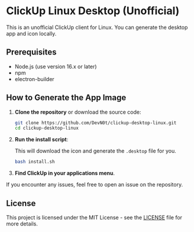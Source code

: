 # ClickUp Linux Desktop (Unofficial)

This is an unofficial ClickUp client for Linux. You can generate the desktop app and icon locally.

## Prerequisites

- Node.js (use version 16.x or later)
- npm
- electron-builder

## How to Generate the App Image

1. **Clone the repository** or download the source code:

    ```bash
    git clone https://github.com/DevN0t/clickup-desktop-linux.git
    cd clickup-desktop-linux
    ```

2. **Run the install script**:

   This will download the icon and generate the `.desktop` file for you.

    ```bash
    bash install.sh
    ```

3. **Find ClickUp in your applications menu**.

If you encounter any issues, feel free to open an issue on the repository.

## License

This project is licensed under the MIT License - see the [LICENSE](LICENSE) file for more details.
